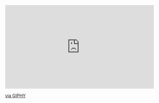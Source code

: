 <iframe src="https://giphy.com/embed/DoCIC5Pxp57qg" width="480" height="270" frameBorder="0" class="giphy-embed" allowFullScreen></iframe><p><a href="https://giphy.com/gifs/parkour-DoCIC5Pxp57qg">via GIPHY</a></p>